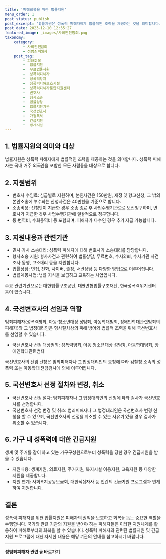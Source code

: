 ```yaml
---
title: '피해회복을 위한 법률지원'
menu_order: 1
post_status: publish
post_excerpt: '법률지원은 성폭력 피해자에게 법률적인 조력을 제공하는 것을 의미합니다. 성폭력 피해자는 국내 거주 외국인을 포함한 모든 사람들을 대상으로 합니다.'
post_date: 2023-12-10 12:35:27
featured_image: _images/사회안전범죄.png
taxonomy:
    category:
        - 사회안전범죄
        - 성범죄피해자
    post_tag:
        - 피해회복
        -  법률지원
        -  무료법률지원
        -  성폭력피해자
        -  성폭력방지
        -  성폭력피해보호시설
        -  성폭력피해자통합지원센터
        -  변호사
        -  형사소송
        -  법률상담
        -  법률지원기관
        -  국선변호사
        -  가정폭력
        -  긴급지원
        -  생계지원
---
```



## 1. 법률지원의 의미와 대상

법률지원은 성폭력 피해자에게 법률적인 조력을 제공하는 것을 의미합니다. 성폭력 피해자는 국내 거주 외국인을 포함한 모든 사람들을 대상으로 합니다.

## 2. 지원범위

- 변호사 수임료: 심급별로 지원하며, 본안사건은 150만원, 재정 및 항고신청, 그 밖의 본안소송에 부수되는 신청사건은 40만원을 기준으로 합니다.
- 소송비용: 신청인이 지급한 경우 소송 종료 후 사업수행기관으로 보전청구하며, 변호사가 지급한 경우 사업수행기관에 일괄적으로 청구합니다.
- 통·번역비, 수화통역비 등 포함되며, 피해자가 다수인 경우 추가 지급 가능합니다.

## 3. 지원내용과 관련기관

- 민사·가사 소송대리: 성폭력 피해자에 대해 변호사가 소송대리를 담당합니다.
- 형사소송 지원: 형사사건과 관련하여 법률상담, 무료변호, 수사의뢰, 수사기관 사건조사 동행, 고소대리 등을 지원합니다.
- 법률상담: 면접, 전화, 사이버, 출장, 서신상담 등 다양한 방법으로 이루어집니다.
- 법률계몽사업: 법률 지식을 보급하고 교육하는 사업입니다.

주요 관련기관으로는 대한법률구조공단, 대한변협법률구조재단, 한국성폭력위기센터 등이 있습니다.

## 4. 국선변호사의 선임과 역할

범죄피해자(성폭력범죄, 아동·청소년대상 성범죄, 아동학대범죄, 장애인학대관련범죄의 피해자)와 그 법정대리인은 형사절차상의 피해 방어와 법률적 조력을 위해 국선변호사를 선임할 수 있습니다.

- 국선변호사 선정 대상범죄: 성폭력범죄, 아동·청소년대상 성범죄, 아동학대범죄, 장애인학대관련범죄

국선변호사의 선임 신청은 범죄피해자나 그 법정대리인의 요청에 따라 검찰청 소속의 성폭력 또는 아동학대 전담검사에 의해 이루어집니다. 

## 5. 국선변호사 선정 절차와 변경, 취소

- 국선변호사 선정 절차: 범죄피해자나 그 법정대리인의 신청에 따라 검사가 국선변호사를 선정합니다.
- 국선변호사 선정 변경 및 취소: 범죄피해자나 그 법정대리인은 국선변호사 변경 신청을 할 수 있으며, 국선변호사의 선정을 취소할 수 있는 사유가 있을 경우 검사가 취소할 수 있습니다.

## 6. 가구 내 성폭력에 대한 긴급지원

생계 및 주거를 같이 하고 있는 가구구성원으로부터 성폭력을 당한 경우 긴급지원을 받을 수 있습니다.

- 지원내용: 생계지원, 의료지원, 주거지원, 복지시설 이용지원, 교육지원 등 다양한 지원을 제공합니다.
- 지원 연계: 사회복지공동모금회, 대한적십자사 등 민간의 긴급지원 프로그램과 연계하여 지원합니다.

## 결론

성폭력 피해자를 위한 법률지원은 피해자의 권익을 보호하고 회복을 돕는 중요한 역할을 수행합니다. 국가와 관련 기관의 지원을 받아야 하는 피해자들은 이러한 지원체계를 활용하여 피해로부터의 회복을 할 수 있습니다. 성폭력 피해자와 관련된 법률지원 및 긴급지원 프로그램에 대한 자세한 내용은 해당 기관의 안내를 참고하시기 바랍니다.
<!-- wp:separator -->
<hr class="wp-block-separator has-alpha-channel-opacity"/>
<!-- /wp:separator -->

<!-- wp:group {"backgroundColor":"base","layout":{"type":"constrained"}} -->
<div class="wp-block-group has-base-background-color has-background"><!-- wp:paragraph {"align":"center","fontSize":"medium"} -->
<p class="has-text-align-center has-large-font-size"><strong>성범죄피해자 관련 글 바로가기</strong></p>
<!-- /wp:paragraph -->


<!-- wp:latest-posts
{"categories":[{"id":30925,"count":19,"description":"","link":"https://uknowlaw.com/category/%ec%84%b1%eb%b2%94%ec%a3%84%ed%94%bc%ed%95%b4%ec%9e%90/","name":"성범죄피해자","slug":"성범죄피해자","taxonomy":"category","parent":0,"meta":[],"_links":{"self":[{"href":"https://uknowlaw.com/wp-json/wp/v2/categories/30925"}],"collection":[{"href":"https://uknowlaw.com/wp-json/wp/v2/categories"}],"about":[{"href":"https://uknowlaw.com/wp-json/wp/v2/taxonomies/category"}],"wp:post_type":[{"href":"https://uknowlaw.com/wp-json/wp/v2/posts?categories=30925"}],"curies":[{"name":"wp","href":"https://api.w.org/{rel}","templated":true}]}}],"postsToShow":100,"excerptLength":28,"postLayout":"grid","columns":2,"featuredImageAlign":"left","featuredImageSizeSlug":"large","fontSize":"small"} /--></div>
<!-- /wp:group -->